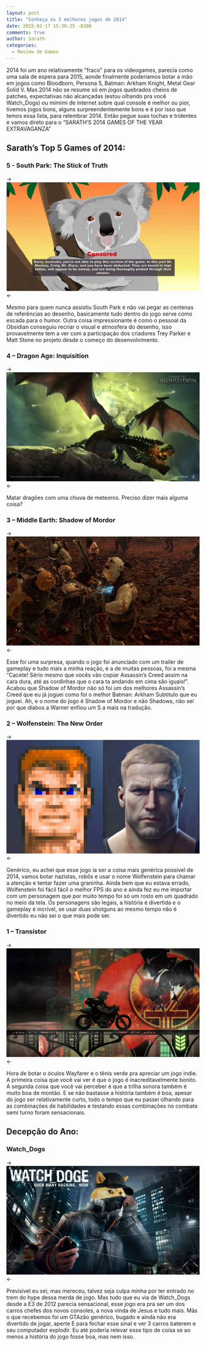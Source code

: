 ```yaml
---
layout: post
title: "Conheça os 5 melhores jogos de 2014"
date: 2015-02-17 15:30:25 -0200
comments: true
author: Sarath
categories:
  - Review de Games
---
```


2014 foi um ano relativamente "fraco" para os videogames, parecia como uma sala de espera para 2015, aonde finalmente poderíamos botar a mão em jogos como Bloodborn, Persona 5, Batman: Arkham Knight, Metal Gear Solid V.
Mas 2014 não se resume só em jogos quebrados cheios de patches, expectativas não alcançadas (estou olhando pra você Watch_Dogs) ou mimimi de internet sobre qual console é melhor ou pior, tivemos jogos bons, alguns surpreendentemente bons e é por isso que temos essa lista, para relembrar 2014. Então pegue suas tochas e tridentes e vamos direto para o “SARATH’S 2014 GAMES OF THE YEAR EXTRAVAGANZA”

<!-- more -->

## Sarath’s Top 5 Games of 2014:

### 5 - South Park: The Stick of Truth

->![alt south_park](/images/2015-01-09-conheca-os-5-melhores-jogos-de-2014/south_park.jpg "south_park")<-

Mesmo para quem nunca assistiu South Park e não vai pegar as centenas de referências ao desenho, basicamente tudo dentro do jogo serve como escada para o humor. Outra coisa impressionante é como o pessoal da Obsidian conseguiu recriar o visual e atmosfera do desenho, isso provavelmente tem a ver com a participação dos criadores Trey Parker e Matt Stone no projeto desde o começo do desenvolvimento.

### 4 – Dragon Age: Inquisition

->![alt dragon_age](/images/2015-01-09-conheca-os-5-melhores-jogos-de-2014/dragon_age.jpg "dragon_age")<-

Matar dragões com uma chuva de meteoros. Preciso dizer mais alguma coisa?

### 3 – Middle Earth: Shadow of Mordor

->![alt sombras_de_mordor](/images/2015-01-09-conheca-os-5-melhores-jogos-de-2014/sombras_de_mordor.jpg "sombras_de_mordor")<-

Esse foi uma surpresa, quando o jogo foi anunciado com um trailer de gameplay e tudo mais a minha reação, e a de muitas pessoas, foi a mesma “Cacete! Sério mesmo que vocês vão copiar Assassin’s Creed assim na cara dura, até as cordinhas que o cara ta andando em cima são iguais!”. Acabou que Shadow of Mordor não só foi um dos melhores Assassin’s Creed que eu já joguei como foi o melhor Batman: Arkham Subtitulo que eu joguei. Ah, e o nome do jogo é Shadow of Mordor e não Shadows, não sei por que diabos a Warner enfiou um S a mais na tradução.

### 2 – Wolfenstein: The New Order

->![alt wolfenstein](/images/2015-01-09-conheca-os-5-melhores-jogos-de-2014/wolfenstein.jpg "wolfenstein")<-

Genérico, eu achei que esse jogo ia ser a coisa mais genérica possível de 2014, vamos botar nazistas, robôs e usar o nome Wolfenstein para chamar a atenção e tentar fazer uma graninha. Ainda bem que eu estava errado, Wolfenstein foi fácil fácil o melhor FPS do ano e ainda fez  eu me importar com um personagem que por muito tempo foi só um rosto em um quadrado no meio da tela. Os personagens são legais, a história é divertida e o gameplay é incrível, se usar duas shotguns ao mesmo tempo não é divertido eu não sei o que mais pode ser.

### 1 – Transistor

->![alt transistor](/images/2015-01-09-conheca-os-5-melhores-jogos-de-2014/transistor.jpg "transistor")<-

Hora de botar o óculos Wayfarer e o tênis verde pra apreciar um jogo indie. A primeira coisa que você vai ver é que o jogo é inacreditavelmente bonito. A segunda coisa que você vai perceber é que a trilha sonora também é muito boa de montão. E se não bastasse a história também é boa, apesar do jogo ser relativamente curto, todo o tempo que eu passei olhando para as combinações de habilidades e testando essas combinações no combate semi turno foram sensacionais.

## Decepção do Ano:

### Watch_Dogs

->![alt Watch_Dogs](/images/2015-01-09-conheca-os-5-melhores-jogos-de-2014/watch_doge.jpg "watch_doge")<-

Previsível eu sei, mas mereceu, talvez seja culpa minha por ter entrado no trem do hype dessa merda de jogo. Mas tudo que eu via de Watch_Dogs desde a E3 de 2012 parecia sensacional, esse jogo era pra ser um dos carros chefes dos novos consoles, a nova vinda de Jesus e tudo mais. Mãs o que recebemos foi um GTAzão genérico, bugado e ainda não era divertido de jogar, aperte E para fechar esse sinal e ver 3 carros baterem e seu computador explodir. Eu até poderia relevar esse tipo de coisa se ao menos a história do jogo fosse boa, mas nem isso.

